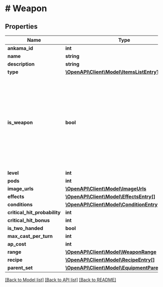 # # Weapon

## Properties

Name | Type | Description | Notes
------------ | ------------- | ------------- | -------------
**ankama_id** | **int** |  | [optional]
**name** | **string** |  | [optional]
**description** | **string** |  | [optional]
**type** | [**\OpenAPI\Client\Model\ItemsListEntryTypedType**](ItemsListEntryTypedType.md) |  | [optional]
**is_weapon** | **bool** | always true when the item is a weapon. Many fields are now available. Always check for this flag first when getting single equipment items. | [optional]
**level** | **int** |  | [optional]
**pods** | **int** |  | [optional]
**image_urls** | [**\OpenAPI\Client\Model\ImageUrls**](ImageUrls.md) |  | [optional]
**effects** | [**\OpenAPI\Client\Model\EffectsEntry[]**](EffectsEntry.md) |  | [optional]
**conditions** | [**\OpenAPI\Client\Model\ConditionEntry[]**](ConditionEntry.md) |  | [optional]
**critical_hit_probability** | **int** |  | [optional]
**critical_hit_bonus** | **int** |  | [optional]
**is_two_handed** | **bool** |  | [optional]
**max_cast_per_turn** | **int** |  | [optional]
**ap_cost** | **int** |  | [optional]
**range** | [**\OpenAPI\Client\Model\WeaponRange**](WeaponRange.md) |  | [optional]
**recipe** | [**\OpenAPI\Client\Model\RecipeEntry[]**](RecipeEntry.md) |  | [optional]
**parent_set** | [**\OpenAPI\Client\Model\EquipmentParentSet**](EquipmentParentSet.md) |  | [optional]

[[Back to Model list]](../../README.md#models) [[Back to API list]](../../README.md#endpoints) [[Back to README]](../../README.md)
